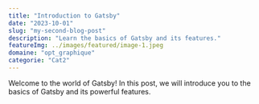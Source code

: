 ```yaml
---
title: "Introduction to Gatsby"
date: "2023-10-01"
slug: "my-second-blog-post"
description: "Learn the basics of Gatsby and its features."
featureImg: ../images/featured/image-1.jpeg
domaine: "opt_graphique"
categorie: "Cat2"
---
```


Welcome to the world of Gatsby! In this post, we will introduce you to the basics of Gatsby and its powerful features.